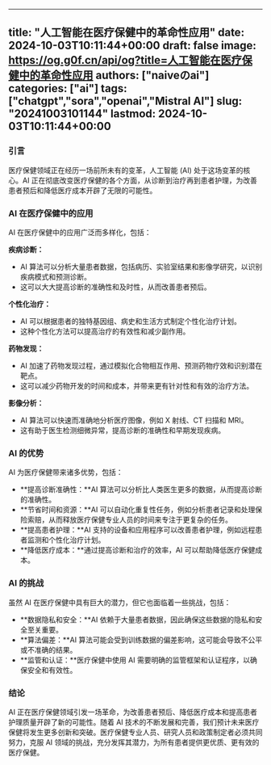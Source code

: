 
---
title: "人工智能在医疗保健中的革命性应用"
date: 2024-10-03T10:11:44+00:00
draft: false
image: https://og.g0f.cn/api/og?title=人工智能在医疗保健中的革命性应用
authors: ["naiveのai"]
categories: ["ai"]
tags: ["chatgpt","sora","openai","Mistral AI"]
slug: "20241003101144"
lastmod: 2024-10-03T10:11:44+00:00
---
### 引言

医疗保健领域正在经历一场前所未有的变革，人工智能 (AI) 处于这场变革的核心。AI 正在彻底改变医疗保健的各个方面，从诊断到治疗再到患者护理，为改善患者预后和降低医疗成本开辟了无限的可能性。

### AI 在医疗保健中的应用

AI 在医疗保健中的应用广泛而多样化，包括：

**疾病诊断：**
- AI 算法可以分析大量患者数据，包括病历、实验室结果和影像学研究，以识别疾病模式和预测诊断。
- 这可以大大提高诊断的准确性和及时性，从而改善患者预后。

**个性化治疗：**
- AI 可以根据患者的独特基因组、病史和生活方式制定个性化治疗计划。
- 这种个性化方法可以提高治疗的有效性和减少副作用。

**药物发现：**
- AI 加速了药物发现过程，通过模拟化合物相互作用、预测药物疗效和识别潜在靶点。
- 这可以减少药物开发的时间和成本，并带来更有针对性和有效的治疗方法。

**影像分析：**
- AI 算法可以快速而准确地分析医疗图像，例如 X 射线、CT 扫描和 MRI。
- 这有助于医生检测细微异常，提高诊断的准确性和早期发现疾病。

### AI 的优势

AI 为医疗保健带来诸多优势，包括：

- **提高诊断准确性：**AI 算法可以分析比人类医生更多的数据，从而提高诊断的准确性。
- **节省时间和资源：**AI 可以自动化重复性任务，例如分析患者记录和处理保险索赔，从而释放医疗保健专业人员的时间来专注于更复杂的任务。
- **提高患者护理：**AI 支持的设备和应用程序可以改善患者护理，例如远程患者监测和个性化治疗计划。
- **降低医疗成本：**通过提高诊断和治疗的效率，AI 可以帮助降低医疗保健成本。

### AI 的挑战

虽然 AI 在医疗保健中具有巨大的潜力，但它也面临着一些挑战，包括：

- **数据隐私和安全：**AI 依赖于大量患者数据，因此确保这些数据的隐私和安全至关重要。
- **算法偏差：**AI 算法可能会受到训练数据的偏差影响，这可能会导致不公平或不准确的结果。
- **监管和认证：**医疗保健中使用 AI 需要明确的监管框架和认证程序，以确保安全和有效性。

### 结论

AI 正在医疗保健领域引发一场革命，为改善患者预后、降低医疗成本和提高患者护理质量开辟了新的可能性。随着 AI 技术的不断发展和完善，我们预计未来医疗保健将发生更多创新和突破。医疗保健专业人员、研究人员和政策制定者必须共同努力，克服 AI 领域的挑战，充分发挥其潜力，为所有患者提供更优质、更有效的医疗保健。